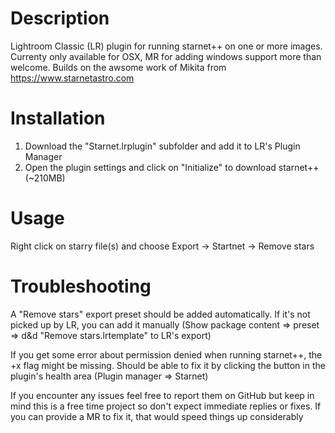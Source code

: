 # Description
Lightroom Classic (LR) plugin for running starnet++ on one or more images. Currenty only available for OSX, MR for adding windows support more than welcome. Builds on the awsome work of Mikita from https://www.starnetastro.com

# Installation
1. Download the "Starnet.lrplugin" subfolder and add it to LR's Plugin Manager
2. Open the plugin settings and click on "Initialize" to download starnet++ (~210MB)

# Usage
Right click on starry file(s) and choose Export -> Startnet -> Remove stars

# Troubleshooting
A "Remove stars" export preset should be added automatically. If it's not picked up by LR, you can add it manually (Show package content => preset => d&d "Remove stars.lrtemplate" to LR's export)

If you get some error about permission denied when running starnet++, the +x flag might be missing. Should be able to fix it by clicking the button in the plugin's health area (Plugin manager => Starnet)

If you encounter any issues feel free to report them on GitHub but keep in mind this is a free time project so don't expect immediate replies or fixes. If you can provide a MR to fix it, that would speed things up considerably
